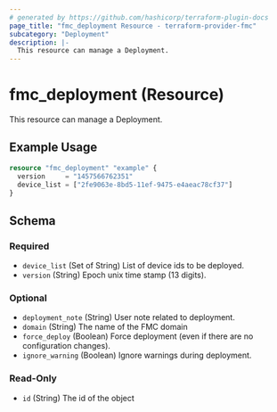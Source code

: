```yaml
---
# generated by https://github.com/hashicorp/terraform-plugin-docs
page_title: "fmc_deployment Resource - terraform-provider-fmc"
subcategory: "Deployment"
description: |-
  This resource can manage a Deployment.
---
```


# fmc_deployment (Resource)

This resource can manage a Deployment.

## Example Usage

```terraform
resource "fmc_deployment" "example" {
  version     = "1457566762351"
  device_list = ["2fe9063e-8bd5-11ef-9475-e4aeac78cf37"]
}
```

<!-- schema generated by tfplugindocs -->
## Schema

### Required

- `device_list` (Set of String) List of device ids to be deployed.
- `version` (String) Epoch unix time stamp (13 digits).

### Optional

- `deployment_note` (String) User note related to deployment.
- `domain` (String) The name of the FMC domain
- `force_deploy` (Boolean) Force deployment (even if there are no configuration changes).
- `ignore_warning` (Boolean) Ignore warnings during deployment.

### Read-Only

- `id` (String) The id of the object
